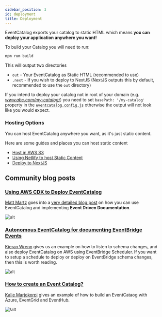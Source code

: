 ```yaml
---
sidebar_position: 3
id: deployment
title: Deployment
---  
```


EventCatalog exports your catalog to static HTML which means **you can deploy your application anywhere you want!**

To build your Catalog you will need to run:

```sh
npm run build
```

This will output two directories

- `out` - Your EventCatalog as Static HTML (recommended to use)
- `.next` - If you wish to deploy to NextJS (NextJS outputs this by default, recommended to use the `out` directory)

If you intend to deploy your catalog not in root of your domain (e.g. *www.abc.com/my-catalog/*) you need to set `basePath: '/my-catalog'` property in the
[`eventcatalog.config.js`](api/eventcatalog.config.js.md) otherwise the output will not look like you would expect.

### Hosting Options

You can host EventCatalog anywhere you want, as it's just static content.

Here are some guides and places you can host static content

- [Host in AWS S3](https://docs.aws.amazon.com/AmazonS3/latest/userguide/WebsiteHosting.html)
- [Using Netlify to host Static Content](https://www.netlify.com/blog/2016/10/27/a-step-by-step-guide-deploying-a-static-site-or-single-page-app/)
- [Deploy to NextJS](https://nextjs.org/docs/deployment)

## Community blog posts

### [Using AWS CDK to Deploy EventCatalog](https://matt.martz.codes/using-aws-cdk-to-deploy-eventcatalog)

[Matt Martz](https://twitter.com/martzcodes) goes into a [very detailed blog post](https://matt.martz.codes/using-aws-cdk-to-deploy-eventcatalog) on how you can use EventCatalog and implementing **Event Driven Documentation**.

![alt](https://cdn.hashnode.com/res/hashnode/image/upload/v1666473368096/jTQ0lrEnP.png?auto=compress,format&format=webp)

### [Autonomous EventCatalog for documenting EventBridge Events](https://medium.com/@wrennkieran/autonomous-eventcatalog-for-documenting-eventbridge-events-73e6334f2400)

[Kieran Wrenn](https://www.linkedin.com/in/kieran-wrenn-215b1a12b/) gives us an example on how to listen to schema changes, and also deploy EventCatalog on AWS using EventBridge Scheduler. If you want to setup a schedule to deploy or deploy on EventBridge schema changes, then this is worth reading.

![alt](../../static/img/deploy-example.png)

### [How to create an Event Catalog?](https://www.kallemarjokorpi.fi/blog/how-to-create-and-event-catalog.html)

[Kalle Marjokorpi](https://www.kallemarjokorpi.fi/blog/how-to-create-and-event-catalog.html) gives an example of how to build an EventCataog with Azure, EventGrid and EventHub.

![!alt](https://cdn.buttercms.com/5y2OEb07T1e8i0e18PjC)

